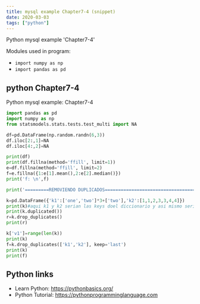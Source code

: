 ```yaml
---
title: mysql example Chapter7-4 (snippet)
date: 2020-03-03
tags: ["python"]
---
```

Python mysql example 'Chapter7-4'


Modules used in program: 
* `import numpy as np`
* `import pandas as pd`

## python Chapter7-4

Python mysql example: Chapter7-4

```python
import pandas as pd
import numpy as np
from statsmodels.stats.tests.test_multi import NA

df=pd.DataFrame(np.random.randn(6,3))
df.iloc[2:,1]=NA
df.iloc[4:,2]=NA

print(df)
print(df.fillna(method='ffill', limit=1))
e=df.fillna(method='ffill', limit=2)
f=e.fillna({1:e[1].mean(),2:e[2].median()})
print('f: \n',f)

print('=========REMOVIENDO DUPLICADOS===================================================')

k=pd.DataFrame({'k1':['one','two']*3+['two'],'k2':[1,1,2,3,3,4,4]})
print(k)#aqui k1 y k2 serian las keys doel diccionario y asi mismo serian los nombres de las columnas
print(k.duplicated())
r=k.drop_duplicates()
print(r)

k['v1']=range(len(k))
print(k)
f=k.drop_duplicates(['k1','k2'], keep='last')
print(k)
print(f)


```

## Python links

- Learn Python: https://pythonbasics.org/
- Python Tutorial: https://pythonprogramminglanguage.com
